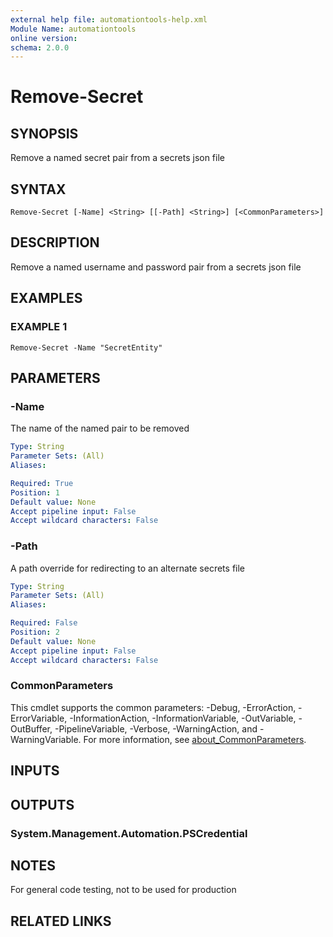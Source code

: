 ```yaml
---
external help file: automationtools-help.xml
Module Name: automationtools
online version:
schema: 2.0.0
---
```


# Remove-Secret

## SYNOPSIS
Remove a named secret pair from a secrets json file

## SYNTAX

```
Remove-Secret [-Name] <String> [[-Path] <String>] [<CommonParameters>]
```

## DESCRIPTION
Remove a named username and password pair from a secrets json file

## EXAMPLES

### EXAMPLE 1
```
Remove-Secret -Name "SecretEntity"
```

## PARAMETERS

### -Name
The name of the named pair to be removed

```yaml
Type: String
Parameter Sets: (All)
Aliases:

Required: True
Position: 1
Default value: None
Accept pipeline input: False
Accept wildcard characters: False
```

### -Path
A path override for redirecting to an alternate secrets file

```yaml
Type: String
Parameter Sets: (All)
Aliases:

Required: False
Position: 2
Default value: None
Accept pipeline input: False
Accept wildcard characters: False
```

### CommonParameters
This cmdlet supports the common parameters: -Debug, -ErrorAction, -ErrorVariable, -InformationAction, -InformationVariable, -OutVariable, -OutBuffer, -PipelineVariable, -Verbose, -WarningAction, and -WarningVariable. For more information, see [about_CommonParameters](http://go.microsoft.com/fwlink/?LinkID=113216).

## INPUTS

## OUTPUTS

### System.Management.Automation.PSCredential
## NOTES
For general code testing, not to be used for production

## RELATED LINKS

